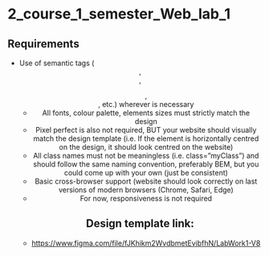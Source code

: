 # 2_course_1_semester_Web_lab_1
 
 ## Requirements
 - Use of semantic tags (<header>, <nav>, <ul>, <footer>, etc.) wherever is necessary
 - All fonts, colour palette, elements sizes must strictly match the design
 - Pixel perfect is also not required, BUT your website should visually match the design template (i.e. If the element is horizontally centred on the design, it should look centred on the website)
 - All class names must not be meaningless (i.e. class=”myClass”) and should follow the same naming convention, preferably BEM, but you could come up with your own (just be consistent)
 - Basic cross-browser support (website should look correctly on last versions of modern browsers (Chrome, Safari, Edge)
 - For now, responsiveness is not required

## Design template link:
 - https://www.figma.com/file/fJKhikm2WvdbmetEvibfhN/LabWork1-V8
